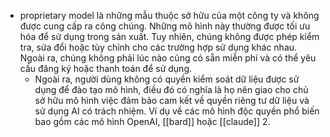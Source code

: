 - proprietary model là những mẫu thuộc sở hữu của một công ty và không được cung cấp ra công chúng. Những mô hình này thường được tối ưu hóa để sử dụng trong sản xuất. Tuy nhiên, chúng không được phép kiểm tra, sửa đổi hoặc tùy chỉnh cho các trường hợp sử dụng khác nhau. Ngoài ra, chúng không phải lúc nào cũng có sẵn miễn phí và có thể yêu cầu đăng ký hoặc thanh toán để sử dụng.
	- Ngoài ra, người dùng không có quyền kiểm soát dữ liệu được sử dụng để đào tạo mô hình, điều đó có nghĩa là họ nên giao cho chủ sở hữu mô hình việc đảm bảo cam kết về quyền riêng tư dữ liệu và sử dụng AI có trách nhiệm. Ví dụ về các mô hình độc quyền phổ biến bao gồm các mô hình OpenAI, [[bard]] hoặc [[claude]] 2.